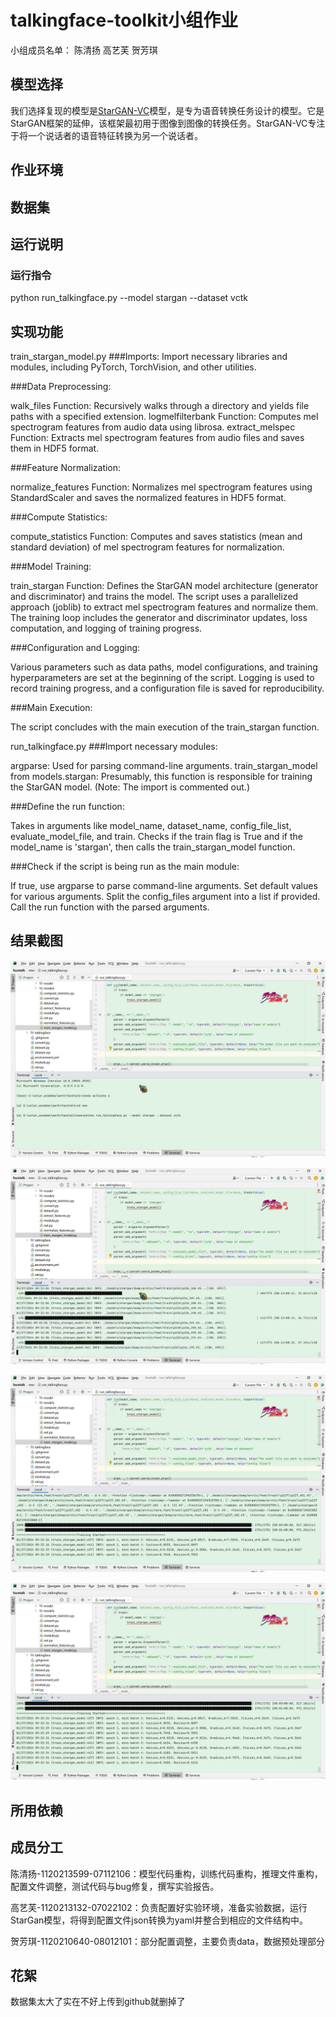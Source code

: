 # talkingface-toolkit小组作业
小组成员名单：
陈清扬  高艺芙  贺芳琪  

## 模型选择
我们选择复现的模型是[StarGAN-VC](https://github.com/kamepong/StarGAN-VC)模型，是专为语音转换任务设计的模型。它是StarGAN框架的延伸，该框架最初用于图像到图像的转换任务。StarGAN-VC专注于将一个说话者的语音特征转换为另一个说话者。



## 作业环境
 



## 数据集
 


## 运行说明
 
### 运行指令


python run_talkingface.py --model stargan --dataset vctk



## 实现功能
train_stargan_model.py
###Imports: 
Import necessary libraries and modules, including PyTorch, TorchVision, and other utilities.

###Data Preprocessing:

walk_files Function: Recursively walks through a directory and yields file paths with a specified extension.
logmelfilterbank Function: Computes mel spectrogram features from audio data using librosa.
extract_melspec Function: Extracts mel spectrogram features from audio files and saves them in HDF5 format.

###Feature Normalization:

normalize_features Function: Normalizes mel spectrogram features using StandardScaler and saves the normalized features in HDF5 format.

###Compute Statistics:

compute_statistics Function: Computes and saves statistics (mean and standard deviation) of mel spectrogram features for normalization.

###Model Training:

train_stargan Function: Defines the StarGAN model architecture (generator and discriminator) and trains the model.
The script uses a parallelized approach (joblib) to extract mel spectrogram features and normalize them.
The training loop includes the generator and discriminator updates, loss computation, and logging of training progress.

###Configuration and Logging:

Various parameters such as data paths, model configurations, and training hyperparameters are set at the beginning of the script.
Logging is used to record training progress, and a configuration file is saved for reproducibility.

###Main Execution:

The script concludes with the main execution of the train_stargan function.



run_talkingface.py
###Import necessary modules:

argparse: Used for parsing command-line arguments.
train_stargan_model from models.stargan: Presumably, this function is responsible for training the StarGAN model. (Note: The import is commented out.)

###Define the run function:

Takes in arguments like model_name, dataset_name, config_file_list, evaluate_model_file, and train.
Checks if the train flag is True and if the model_name is 'stargan', then calls the train_stargan_model function.

###Check if the script is being run as the main module:

If true, use argparse to parse command-line arguments.
Set default values for various arguments.
Split the config_files argument into a list if provided.
Call the run function with the parsed arguments.







## 结果截图


![](./md_img/1.jpg)

![](./md_img/2.jpg)

![](./md_img/3.jpg)

![](./md_img/4.jpg)



## 所用依赖





## 成员分工
陈清扬-1120213599-07112106：模型代码重构，训练代码重构，推理文件重构，配置文件调整，测试代码与bug修复，撰写实验报告。

高艺芙-1120213132-07022102：负责配置好实验环境，准备实验数据，运行StarGan模型，将得到配置文件json转换为yaml并整合到相应的文件结构中。

贺芳琪-1120210640-08012101：部分配置调整，主要负责data，数据预处理部分




## 花絮

数据集太大了实在不好上传到github就删掉了
